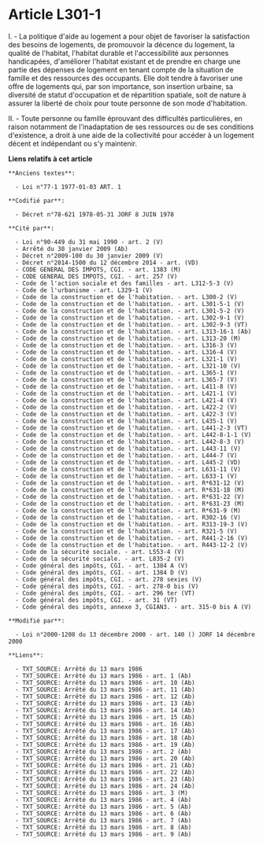 # Article L301-1

I. - La politique d'aide au logement a pour objet de favoriser la satisfaction des besoins de logements, de promouvoir la
décence du logement, la qualité de l'habitat, l'habitat durable et l'accessibilité aux personnes handicapées, d'améliorer
l'habitat existant et de prendre en charge une partie des dépenses de logement en tenant compte de la situation de famille et
des ressources des occupants. Elle doit tendre à favoriser une offre de logements qui, par son importance, son insertion
urbaine, sa diversité de statut d'occupation et de répartition spatiale, soit de nature à assurer la liberté de choix pour
toute personne de son mode d'habitation.

II. - Toute personne ou famille éprouvant des difficultés particulières, en raison notamment de l'inadaptation de ses
ressources ou de ses conditions d'existence, a droit à une aide de la collectivité pour accéder à un logement décent et
indépendant ou s'y maintenir.

**Liens relatifs à cet article**

	**Anciens textes**:

	  - Loi n°77-1 1977-01-03 ART. 1

	**Codifié par**:

	  - Décret n°78-621 1978-05-31 JORF 8 JUIN 1978

	**Cité par**:

	  - Loi n°90-449 du 31 mai 1990 - art. 2 (V)
	  - Arrêté du 30 janvier 2009 (Ab)
	  - Décret n°2009-100 du 30 janvier 2009 (V)
	  - Décret n°2014-1500 du 12 décembre 2014 - art. (VD)
	  - CODE GENERAL DES IMPOTS, CGI. - art. 1383 (M)
	  - CODE GENERAL DES IMPOTS, CGI. - art. 257 (V)
	  - Code de l'action sociale et des familles - art. L312-5-3 (V)
	  - Code de l'urbanisme - art. L329-1 (V)
	  - Code de la construction et de l'habitation. - art. L300-2 (V)
	  - Code de la construction et de l'habitation. - art. L301-5-1 (V)
	  - Code de la construction et de l'habitation. - art. L301-5-2 (V)
	  - Code de la construction et de l'habitation. - art. L302-9-1 (V)
	  - Code de la construction et de l'habitation. - art. L302-9-3 (VT)
	  - Code de la construction et de l'habitation. - art. L313-16-1 (Ab)
	  - Code de la construction et de l'habitation. - art. L313-20 (M)
	  - Code de la construction et de l'habitation. - art. L316-3 (V)
	  - Code de la construction et de l'habitation. - art. L316-4 (V)
	  - Code de la construction et de l'habitation. - art. L321-1 (V)
	  - Code de la construction et de l'habitation. - art. L321-10 (V)
	  - Code de la construction et de l'habitation. - art. L365-1 (V)
	  - Code de la construction et de l'habitation. - art. L365-7 (V)
	  - Code de la construction et de l'habitation. - art. L411-8 (V)
	  - Code de la construction et de l'habitation. - art. L421-1 (V)
	  - Code de la construction et de l'habitation. - art. L421-4 (V)
	  - Code de la construction et de l'habitation. - art. L422-2 (V)
	  - Code de la construction et de l'habitation. - art. L422-3 (V)
	  - Code de la construction et de l'habitation. - art. L435-1 (V)
	  - Code de la construction et de l'habitation. - art. L441-2-3 (VT)
	  - Code de la construction et de l'habitation. - art. L442-8-1-1 (V)
	  - Code de la construction et de l'habitation. - art. L442-8-3 (V)
	  - Code de la construction et de l'habitation. - art. L443-11 (V)
	  - Code de la construction et de l'habitation. - art. L444-7 (V)
	  - Code de la construction et de l'habitation. - art. L445-2 (VD)
	  - Code de la construction et de l'habitation. - art. L631-11 (V)
	  - Code de la construction et de l'habitation. - art. L633-1 (V)
	  - Code de la construction et de l'habitation. - art. R*631-12 (V)
	  - Code de la construction et de l'habitation. - art. R*631-18 (M)
	  - Code de la construction et de l'habitation. - art. R*631-22 (V)
	  - Code de la construction et de l'habitation. - art. R*631-23 (M)
	  - Code de la construction et de l'habitation. - art. R*631-9 (M)
	  - Code de la construction et de l'habitation. - art. R302-16 (V)
	  - Code de la construction et de l'habitation. - art. R313-19-3 (V)
	  - Code de la construction et de l'habitation. - art. R321-5 (V)
	  - Code de la construction et de l'habitation. - art. R441-2-16 (V)
	  - Code de la construction et de l'habitation. - art. R443-12-2 (V)
	  - Code de la sécurité sociale. - art. L553-4 (V)
	  - Code de la sécurité sociale. - art. L835-2 (V)
	  - Code général des impôts, CGI. - art. 1384 A (V)
	  - Code général des impôts, CGI. - art. 1384 D (V)
	  - Code général des impôts, CGI. - art. 278 sexies (V)
	  - Code général des impôts, CGI. - art. 278-0 bis (V)
	  - Code général des impôts, CGI. - art. 296 ter (VT)
	  - Code général des impôts, CGI. - art. 31 (VT)
	  - Code général des impôts, annexe 3, CGIAN3. - art. 315-0 bis A (V)

	**Modifié par**:

	  - Loi n°2000-1208 du 13 décembre 2000 - art. 140 () JORF 14 décembre 2000

	**Liens**:

	  - TXT_SOURCE: Arrêté du 13 mars 1986
	  - TXT_SOURCE: Arrêté du 13 mars 1986 - art. 1 (Ab)
	  - TXT_SOURCE: Arrêté du 13 mars 1986 - art. 10 (Ab)
	  - TXT_SOURCE: Arrêté du 13 mars 1986 - art. 11 (Ab)
	  - TXT_SOURCE: Arrêté du 13 mars 1986 - art. 12 (Ab)
	  - TXT_SOURCE: Arrêté du 13 mars 1986 - art. 13 (Ab)
	  - TXT_SOURCE: Arrêté du 13 mars 1986 - art. 14 (Ab)
	  - TXT_SOURCE: Arrêté du 13 mars 1986 - art. 15 (Ab)
	  - TXT_SOURCE: Arrêté du 13 mars 1986 - art. 16 (Ab)
	  - TXT_SOURCE: Arrêté du 13 mars 1986 - art. 17 (Ab)
	  - TXT_SOURCE: Arrêté du 13 mars 1986 - art. 18 (Ab)
	  - TXT_SOURCE: Arrêté du 13 mars 1986 - art. 19 (Ab)
	  - TXT_SOURCE: Arrêté du 13 mars 1986 - art. 2 (Ab)
	  - TXT_SOURCE: Arrêté du 13 mars 1986 - art. 20 (Ab)
	  - TXT_SOURCE: Arrêté du 13 mars 1986 - art. 21 (Ab)
	  - TXT_SOURCE: Arrêté du 13 mars 1986 - art. 22 (Ab)
	  - TXT_SOURCE: Arrêté du 13 mars 1986 - art. 23 (Ab)
	  - TXT_SOURCE: Arrêté du 13 mars 1986 - art. 24 (Ab)
	  - TXT_SOURCE: Arrêté du 13 mars 1986 - art. 3 (M)
	  - TXT_SOURCE: Arrêté du 13 mars 1986 - art. 4 (Ab)
	  - TXT_SOURCE: Arrêté du 13 mars 1986 - art. 5 (Ab)
	  - TXT_SOURCE: Arrêté du 13 mars 1986 - art. 6 (Ab)
	  - TXT_SOURCE: Arrêté du 13 mars 1986 - art. 7 (Ab)
	  - TXT_SOURCE: Arrêté du 13 mars 1986 - art. 8 (Ab)
	  - TXT_SOURCE: Arrêté du 13 mars 1986 - art. 9 (Ab)
